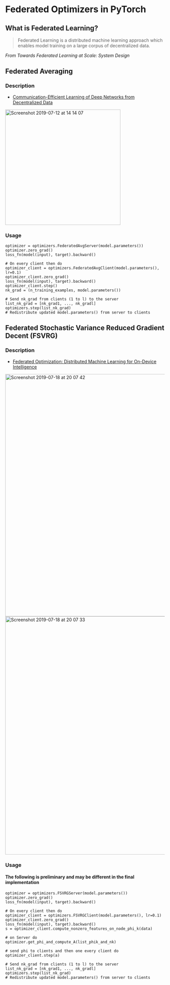 # Federated Optimizers in PyTorch
## What is Federated Learning?
> Federated Learning is a distributed machine learning approach which enables model training on a large corpus of decentralized data. 

_From Towards Federated Learning at Scale: System Design_


## Federated Averaging 
### Description
- [Communication-Efficient Learning of Deep Networks from Decentralized Data](https://arxiv.org/pdf/1602.05629.pdf)
<img width="364" alt="Screenshot 2019-07-12 at 14 14 07" src="https://user-images.githubusercontent.com/26603883/61127621-13820c00-a4b0-11e9-80aa-9900cca24956.png">

### Usage
```
optimizer = optimizers.FederatedAvgServer(model.parameters())
optimizer.zero_grad()
loss_fn(model(input), target).backward()

# On every client then do
optimizer_client = optimizers.FederatedAvgClient(model.parameters(), lr=0.1)
optimizer_client.zero_grad()
loss_fn(model(input), target).backward()
optimizer_client.step()
nk_grad = (n_training_examples, model.parameters())

# Send nk_grad from clients (1 to l) to the server
list_nk_grad = [nk_grad1, ..., nk_gradl]
optimizers.step(list_nk_grad)
# Redistribute updated model.parameters() from server to clients
```

## Federated Stochastic Variance Reduced Gradient Decent (FSVRG)
### Description
- [Federated Optimization: Distributed Machine Learning for On-Device Intelligence](https://www.maths.ed.ac.uk/~prichtar/papers/federated_optimization.pdf)
<img width="764" alt="Screenshot 2019-07-18 at 20 07 42" src="https://user-images.githubusercontent.com/26603883/61481211-ee9e0500-a997-11e9-8dce-aba143c77691.png">
<img width="751" alt="Screenshot 2019-07-18 at 20 07 33" src="https://user-images.githubusercontent.com/26603883/61481269-2442ee00-a998-11e9-897a-d8324860e6f5.png">

### Usage

#### The following is preliminary and may be different in the final implementation
```
optimizer = optimizers.FSVRGServer(model.parameters())
optimizer.zero_grad()
loss_fn(model(input), target).backward()

# On every client then do
optimizer_client = optimizers.FSVRGClient(model.parameters(), lr=0.1)
optimizer_client.zero_grad()
loss_fn(model(input), target).backward()
s = optimizer_client.compute_nonzero_features_on_node_phi_k(data)

# on Server do 
optimizer.get_phi_and_compute_A(list_phik_and_nk)

# send phi to clients and then one every client do 
optimizer_client.step(a)

# Send nk_grad from clients (1 to l) to the server
list_nk_grad = [nk_grad1, ..., nk_gradl]
optimizers.step(list_nk_grad)
# Redistribute updated model.parameters() from server to clients
```
